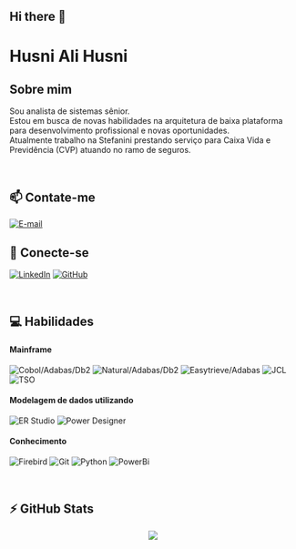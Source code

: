 ## Hi there 👋
# Husni Ali Husni

## Sobre mim
Sou analista de sistemas sênior. <br>
Estou em busca de novas habilidades na arquitetura de baixa plataforma para desenvolvimento profissional e novas oportunidades. <br>
Atualmente trabalho na Stefanini prestando serviço para Caixa Vida e Previdência (CVP) atuando no ramo de seguros.

<br>

## 📫 Contate-me 
[![E-mail](https://img.shields.io/badge/-Email-000?style=for-the-badge&logo=microsoft-outlook&logoColor=007BFF)](mailto:husni1972@yahoo.com.br)

## 📲 Conecte-se
[![LinkedIn](https://img.shields.io/badge/LinkedIn-0077B5?style=for-the-badge&logo=linkedin&logoColor=white)](https://www.linkedin.com/in/husni-ali-husni-39abb1111) 
[![GitHub](https://img.shields.io/badge/GitHub-100000?style=for-the-badge&logo=github&logoColor=white)](https://github.com/husni1972)

<br>

## 💻 Habilidades

#### Mainframe
![Cobol/Adabas/Db2](https://img.shields.io/badge/Cobol/Adabas/Db2-black?style=for-the-badge&logo=Cobol)
![Natural/Adabas/Db2](https://img.shields.io/badge/Natural/Adabas/Db2-black?style=for-the-badge&logo=Natural)
![Easytrieve/Adabas](https://img.shields.io/badge/Easytrieve/Adabas-black?style=for-the-badge&logo=EASYTRIEVE)
![JCL](https://img.shields.io/badge/JCL-black?style=for-the-badge&logo=JCL)
![TSO](https://img.shields.io/badge/TSO-black?style=for-the-badge&logo=TSO)

#### Modelagem de dados utilizando 
![ER Studio](https://img.shields.io/badge/ER_Studio-black?style=for-the-badge&logo=ERSTUDIO)
![Power Designer](https://img.shields.io/badge/Power_Designer-black?style=for-the-badge&logo=POWERDESIGNER)

#### Conhecimento
![Firebird](https://img.shields.io/badge/Firebird-000?style=for-the-badge&logo=Firebird)
![Git](https://img.shields.io/badge/Git-000?style=for-the-badge&logo=Git)
![Python](https://img.shields.io/badge/Python-000?style=for-the-badge&logo=python)
![PowerBi](https://img.shields.io/badge/Power_Bi-000?style=for-the-badge&logo=PowerBi)


<br>

## ⚡ GitHub Stats
<div align="center">
  <a href="https://github.com/husni1972">
  <img src="https://github-readme-stats.vercel.app/api/?username=husni1972&theme=dark&show_icons=true/">
</div>


<!--
**husni1972/husni1972** is a ✨ _special_ ✨ repository because its `README.md` (this file) appears on your GitHub profile.

Here are some ideas to get you started:

- 🔭 I’m currently working on ...
- 🌱 I’m currently learning ...
- 👯 I’m looking to collaborate on ...
- 🤔 I’m looking for help with ...
- 💬 Ask me about ...
- 📫 How to reach me: ...
- 😄 Pronouns: ...
- ⚡ Fun fact: ...
-->
